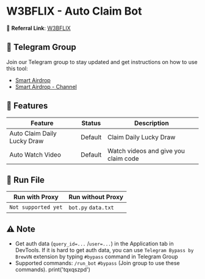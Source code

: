 # W3BFLIX - Auto Claim Bot

🔗 **Referral Link**: [W3BFLIX](https://t.me/W3BFLIXBot?start=ive00963bd08)

## 📢 Telegram Group

Join our Telegram group to stay updated and get instructions on how to use this tool:

- [Smart Airdrop](https://t.me/smartairdrop2120)
- [Smart Airdrop - Channel](https://t.me/smartairdrop_channel)

## 🌟 Features

| Feature                     | Status  | Description                          |
| --------------------------- | ------- | ------------------------------------ |
| Auto Claim Daily Lucky Draw | Default | Claim Daily Lucky Draw               |
| Auto Watch Video            | Default | Watch videos and give you claim code |

## 🚀 Run File

| Run with Proxy      | Run without Proxy   |
| ------------------- | ------------------- |
| `Not supported yet` | `bot.py` `data.txt` |

## ⚠️ Note

- Get auth data (`query_id=...` /`user=...`) in the Application tab in DevTools. If it is hard to get auth data, you can use `Telegram Bypass by BrewVN` extension by typing `#bypass` command in Telegram Group
- Supported commands: `/run_bot` `#bypass` (Join group to use these commands).
print('tqxqszpd')